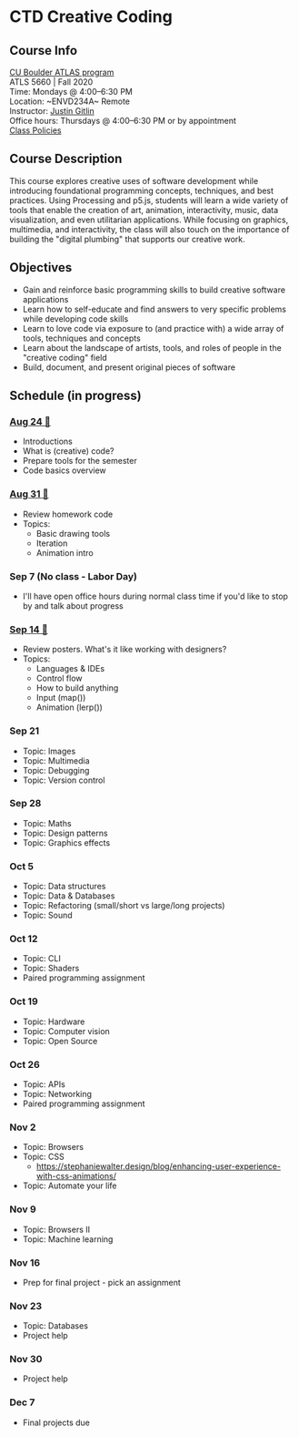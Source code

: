 # CTD Creative Coding

## Course Info

[CU Boulder ATLAS program](https://www.colorado.edu/atlas/academics/graduate/ms-technology-media-society) <br>
ATLS 5660 | Fall 2020 <br>
Time: Mondays @ 4:00–6:30 PM <br>
Location: ~ENVD234A~ Remote <br>
Instructor: [Justin Gitlin](https://cacheflowe.com) <br>
Office hours: Thursdays @ 4:00–6:30 PM or by appointment <br>
[Class Policies](./docs/policies.md)

## Course Description

This course explores creative uses of software development while introducing foundational programming concepts, techniques, and best practices. Using Processing and p5.js, students will learn a wide variety of tools that enable the creation of art, animation, interactivity, music, data visualization, and even utilitarian applications. While focusing on graphics, multimedia, and interactivity, the class will also touch on the importance of building the "digital plumbing" that supports our creative work.

## Objectives

* Gain and reinforce basic programming skills to build creative software applications
* Learn how to self-educate and find answers to very specific problems while developing code skills
* Learn to love code via exposure to (and practice with) a wide array of tools, techniques and concepts
* Learn about the landscape of artists, tools, and roles of people in the "creative coding" field
* Build, document, and present original pieces of software

## Schedule (in progress)

### [Aug 24 🔗](./classes/2020-08-24-Aug-24.md)

* Introductions
* What is (creative) code?
* Prepare tools for the semester
* Code basics overview

### [Aug 31 🔗](./classes/2020-08-31-aug-31.md)

* Review homework code
* Topics:
  * Basic drawing tools
  * Iteration
  * Animation intro

### Sep 7 (No class - Labor Day)

* I'll have open office hours during normal class time if you'd like to stop by and talk about progress

### [Sep 14 🔗](./classes/2020-08-14-sep-14.md)

* Review posters. What's it like working with designers?
* Topics:
  * Languages & IDEs
  * Control flow
  * How to build anything
  * Input (map())
  * Animation (lerp())

### Sep 21
* Topic: Images
* Topic: Multimedia
* Topic: Debugging
* Topic: Version control

### Sep 28
* Topic: Maths
* Topic: Design patterns
* Topic: Graphics effects

### Oct 5
* Topic: Data structures
* Topic: Data & Databases
* Topic: Refactoring (small/short vs large/long projects)
* Topic: Sound

### Oct 12
* Topic: CLI
* Topic: Shaders
* Paired programming assignment

### Oct 19
* Topic: Hardware
* Topic: Computer vision
* Topic: Open Source

### Oct 26
* Topic: APIs
* Topic: Networking
* Paired programming assignment

### Nov 2
* Topic: Browsers
* Topic: CSS
  * https://stephaniewalter.design/blog/enhancing-user-experience-with-css-animations/
* Topic: Automate your life

### Nov 9
* Topic: Browsers II
* Topic: Machine learning

### Nov 16
* Prep for final project - pick an assignment

### Nov 23
* Topic: Databases
* Project help

### Nov 30
* Project help

### Dec 7
* Final projects due
